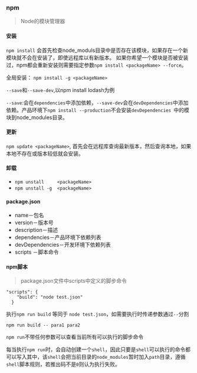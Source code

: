### npm

> Node的模块管理器

#### 安装
`npm install` 会首先检查node_moduls目录中是否存在该模块，如果存在一个新模块就不会在安装了，即使远程库以有新版本。
如果你希望一个模块是否被安装过，npm都会重新安装则需要指定参数`npm install <packageName> --force`。

全局安装： `npm install -g <packageName>`

`--save`和`--save-dev`,以npm install lodash为例

`--save`:会在`dependencies`中添加依赖，`--save-dev`会在`devDependencies`中添加依赖。产品环境下`npm install --production`不会安装`devDependencies `中的模块到node_modules目录。


#### 更新
`npm update <packageName>`, 首先会在远程库查询最新版本，然后查询本地，如果本地不存在或版本较低就会安装。


#### 卸载
 * `npm unstall 	<packageName>`
 * `npm unstall -g	<packageName>`


#### package.json

* name－包名
* version－版本号
* description－描述
* dependencies－产品环境下依赖列表
* devDependencies－开发环境下依赖列表
* scripts －脚本命令


#### npm脚本
>package.json文件中scripts中定义的脚步命令


```
"scripts": {
    "build": "node test.json"
  }
```
执行`npm run build` 等同于 `node test.json`，如需要执行时传递参数通过`--`分割

```
npm run build -- para1 para2
```

`npm run`不带任何参数可以查看当前所有可以执行的脚步命令

每当执行`npm run`时，会自动创建一个`shell`，因此只要是`shell`可以执行的命令都可以写入其中，该`shell`会把当前目录的`node_modules`暂时加入`path`目录，遵循`shell`脚本规则，若推出码不是`0`则认为执行失败。

